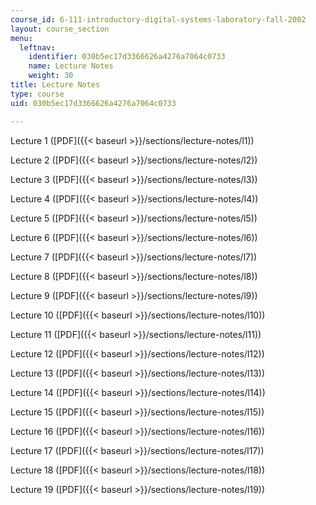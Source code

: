 ```yaml
---
course_id: 6-111-introductory-digital-systems-laboratory-fall-2002
layout: course_section
menu:
  leftnav:
    identifier: 030b5ec17d3366626a4276a7064c0733
    name: Lecture Notes
    weight: 30
title: Lecture Notes
type: course
uid: 030b5ec17d3366626a4276a7064c0733

---
```


Lecture 1 ([PDF]({{< baseurl >}}/sections/lecture-notes/l1))

Lecture 2 ([PDF]({{< baseurl >}}/sections/lecture-notes/l2))

Lecture 3 ([PDF]({{< baseurl >}}/sections/lecture-notes/l3))

Lecture 4 ([PDF]({{< baseurl >}}/sections/lecture-notes/l4))

Lecture 5 ([PDF]({{< baseurl >}}/sections/lecture-notes/l5))

Lecture 6 ([PDF]({{< baseurl >}}/sections/lecture-notes/l6))

Lecture 7 ([PDF]({{< baseurl >}}/sections/lecture-notes/l7))

Lecture 8 ([PDF]({{< baseurl >}}/sections/lecture-notes/l8))

Lecture 9 ([PDF]({{< baseurl >}}/sections/lecture-notes/l9))

Lecture 10 ([PDF]({{< baseurl >}}/sections/lecture-notes/l10))

Lecture 11 ([PDF]({{< baseurl >}}/sections/lecture-notes/l11))

Lecture 12 ([PDF]({{< baseurl >}}/sections/lecture-notes/l12))

Lecture 13 ([PDF]({{< baseurl >}}/sections/lecture-notes/l13))

Lecture 14 ([PDF]({{< baseurl >}}/sections/lecture-notes/l14))

Lecture 15 ([PDF]({{< baseurl >}}/sections/lecture-notes/l15))

Lecture 16 ([PDF]({{< baseurl >}}/sections/lecture-notes/l16))

Lecture 17 ([PDF]({{< baseurl >}}/sections/lecture-notes/l17))

Lecture 18 ([PDF]({{< baseurl >}}/sections/lecture-notes/l18))

Lecture 19 ([PDF]({{< baseurl >}}/sections/lecture-notes/l19))